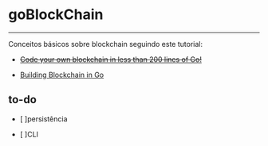 # goBlockChain

---

Conceitos básicos sobre blockchain seguindo este tutorial:

- ~~[Code your own blockchain in less than 200 lines of Go!](https://mycoralhealth.medium.com/code-your-own-blockchain-in-less-than-200-lines-of-go-e296282bcffc)~~

- [Building Blockchain in Go](https://jeiwan.net/posts/building-blockchain-in-go-part-1/)

## to-do

- [ ]persistência

- [ ]CLI
